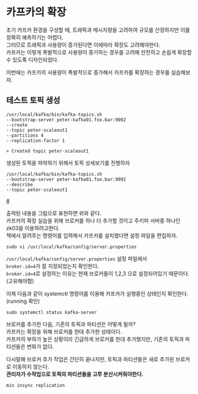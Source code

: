 # 카프카의 확장  

초기 카프카 환경을 구성할 때, 트래픽과 메시지량을 고려하여 규모를 산정하지만 이를 정확히 예측하기는 어렵다.   
그러므로 트래픽과 사용량이 증가된다면 이에따라 확장도 고려해야한다.   
카프카는 이렇게 폭발적으로 사용량이 증가하는 경우를 고려해 안전하고 손쉽게 확장할 수 있도록 디자인되었다.   

이번에는 카프카의 사용량이 폭발적으로 증가해서 카프카를 확장하는 경우를 실습해보자.   

## 테스트 토픽 생성 
```shell
/usr/local/kafka/bin/kafka-topics.sh    
--bootstrap-server peter-kafka01.foo.bar:9092 
--create 
--topic peter-scaleout1
--partitions 4 
--replication-factor 1

> Created topic peter-scaleout1
```
생성된 토픽을 파악하기 위해서 토픽 상세보기를 진행하자 

```shell
/usr/local/kafka/bin/kafka-topics.sh     
--bootstrap-server peter-kafka01.foo.bar:9092
--describe
--topic peter-scaleout1
``` 

[#](#)  

출력된 내용을 그림으로 표현하면 위와 같다.   
카프카의 확장 실습을 위해 브로커를 하나 더 추가할 것이고 주키퍼 서버중 하나인 zk03을 이용하려고한다.     
책에서 알려주는 명령어를 입력해서 카프카를 설치했다면 설정 파일을 편집하자.  

```shell
sudo vi /usr/local/kafka/config/server.properties 
```
`/usr/local/kafka/config/server.properties` 설정 파일에서   
`broker.id=4`가 잘 지정되었는지 확인한다.     
`broker.id=4`로 설정하는 이유는 현재 브로커들이 1,2,3 으로 설정되어있기 때문이다.(고유해야함)   

이제 다음과 같이 systemctl 명령어를 이용해 카프카가 실행중인 상태인지 확인한다.(running 확인)     
```shell 
sudo systemctl status kafka-server 
``` 
 
브로커를 추가한 다음, 기존의 토픽과 파티션은 어떻게 될까?       
카프카는 확장을 위해 브로커를 한대 추가한 상태이다.     
카프카의 부하가 높은 상황이라 긴급하게 브로커를 한대 추가했지만, 기존의 토픽과 파티션들은 변화가 없다.   

다시말해 브로커 추가 작업은 간단히 끝나지만, 토픽과 파티션들은 새로 추가된 브로커로 이동하지 않는다.   
**관리자가 수작업으로 토픽의 파티션들을 고루 분산시켜줘야한다.**   

```
min insync replication
```
